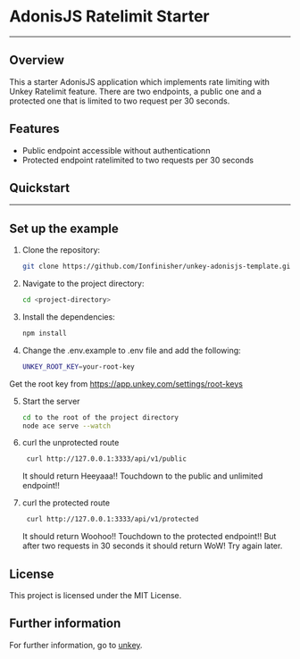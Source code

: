 # AdonisJS Ratelimit Starter

---

## Overview

This a starter AdonisJS application which implements rate limiting with Unkey Ratelimit feature. There are two endpoints, a public one and a protected one that is limited to two request per 30 seconds.

## Features

- Public endpoint accessible without authenticationn
- Protected endpoint ratelimited to two requests per 30 seconds

## Quickstart

---


## Set up the example

1. Clone the repository:

   ```bash
   git clone https://github.com/Ionfinisher/unkey-adonisjs-template.git
   ```

2. Navigate to the project directory:

   ```bash
   cd <project-directory>
   ```

3. Install the dependencies:

   ```bash
   npm install
   ```

4. Change the .env.example to .env file and add the following:

   ```bash
   UNKEY_ROOT_KEY=your-root-key
   ```

Get the root key from https://app.unkey.com/settings/root-keys

5. Start the server

   ```bash
   cd to the root of the project directory
   node ace serve --watch
   ```

6. curl the unprotected route

   ```bash
    curl http://127.0.0.1:3333/api/v1/public
   ```

   It should return Heeyaaa!! Touchdown to the public and unlimited endpoint!!

7. curl the protected route

   ```bash
    curl http://127.0.0.1:3333/api/v1/protected
   ```

   It should return Woohoo!! Touchdown to the protected endpoint!! But after two requests in 30 seconds it should return WoW! Try again later.


## License

This project is licensed under the MIT License.

## Further information

For further information, go to [unkey](https://app.unkey.com/).

